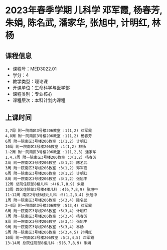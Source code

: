 # 2023年春季学期 儿科学 邓军霞, 杨春芳, 朱娟, 陈名武, 潘家华, 张旭中, 计明红, 林杨






## 课程信息

- 课程号：MED3022.01
- 学分：4
- 教学类型：理论课
- 开课单位：生命科学与医学部
- 课程类别：专业核心
- 课程层次：本科计划内课程

## 上课时间

```
3,7周 附一院南区3号楼206教室 :1(1,2) 邓军霞
4,8周 附一院南区3号楼206教室 :1(1,2) 杨春芳
6周 附一院南区3号楼206教室 :1(1,2) 计明红
10周 附一院南区3号楼206教室 :1(1,2) 林杨
1~2周 附一院南区3号楼206教室 :1(1,2,3) 潘家华
1,4,7周 附一院南区3号楼206教室 :3(1,2) 杨春芳
2周 附一院南区3号楼206教室 :3(1,2) 陈名武
3周 附一院南区3号楼206教室 :3(1,2) 邓军霞
6周 附一院南区3号楼206教室 :3(1,2) 计明红
8周 附一院南区3号楼206教室 :3(1,2) 张旭中
12周 总院住院部8楼儿科 :4(6,7,8,9) 朱娟
13周 西区住院部2号楼4楼儿科 :4(6,7,8,9) 张旭中
11~12周 南区2号楼6楼北儿科 :5(1,2,3,4) 张旭中
1周 附一院南区3号楼206教室 :5(3,4) 陈名武
2~4周 附一院南区3号楼206教室 :5(3,4) 邓军霞
6周 附一院南区3号楼206教室 :5(3,4) 计明红
7周 附一院南区3号楼206教室 :5(3,4) 杨春芳
8周 附一院南区3号楼206教室 :5(3,4) 张旭中
9周 附一院南区3号楼206教室 :5(3,4) 林杨
5周 附一院南区3号楼206教室 :5(3,4,5) 计明红
10周 附一院南区3号楼206教室 :5(3,4,5) 邓军霞
13~14周 总院住院部8楼儿科 :5(6,7,8,9) 朱娟
```

